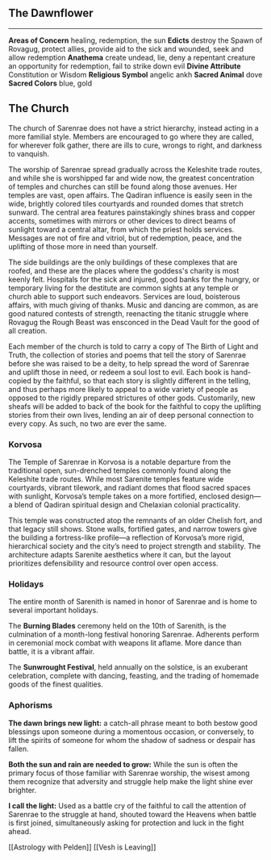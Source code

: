 ## The Dawnflower
---
**Areas of Concern** healing, redemption, the sun
**Edicts** destroy the Spawn of Rovagug, protect allies, provide aid to the sick and wounded, seek and allow redemption
**Anathema** create undead, lie, deny a repentant creature an opportunity for redemption, fail to strike down evil
**Divine Attribute** Constitution or Wisdom
**Religious Symbol** angelic ankh
**Sacred Animal** dove
**Sacred Colors** blue, gold
## The Church
The church of Sarenrae does not have a strict hierarchy, instead acting in a more familial style. Members are encouraged to go where they are called, for wherever folk gather, there are ills to cure, wrongs to right, and darkness to vanquish.

The worship of Sarenrae spread gradually across the Keleshite trade routes, and while she is worshipped far and wide now, the greatest concentration of temples and churches can still be found along those avenues. Her temples are vast, open affairs. The Qadiran influence is easily seen in the wide, brightly colored tiles courtyards and rounded domes that stretch sunward. The central area features painstakingly shines brass and copper accents, sometimes with mirrors or other devices to direct beams of sunlight toward a central altar, from which the priest holds services. Messages are not of fire and vitriol, but of redemption, peace, and the uplifting of those more in need than yourself.

The side buildings are the only buildings of these complexes that are roofed, and these are the places where the goddess's charity is most keenly felt. Hospitals for the sick and injured, good banks for the hungry, or temporary living for the destitute are common sights at any temple or church able to support such endeavors. Services are loud, boisterous affairs, with much giving of thanks. Music and dancing are common, as are good natured contests of strength, reenacting the titanic struggle where Rovagug the Rough Beast was ensconced in the Dead Vault for the good of all creation.

Each member of the church is told to carry a copy of The Birth of Light and Truth, the collection of stories and poems that tell the story of Sarenrae before she was raised to be a deity, to help spread the word of Sarenrae and uplift those in need, or redeem a soul lost to evil. Each book is hand-copied by the faithful, so that each story is slightly different in the telling, and thus perhaps more likely to appeal to a wide variety of people as opposed to the rigidly prepared strictures of other gods. Customarily, new sheafs will be added to back of the book for the faithful to copy the uplifting stories from their own lives, lending an air of deep personal connection to every copy. As such, no two are ever the same.
### Korvosa
The Temple of Sarenrae in Korvosa is a notable departure from the traditional open, sun-drenched temples commonly found along the Keleshite trade routes. While most Sarenite temples feature wide courtyards, vibrant tilework, and radiant domes that flood sacred spaces with sunlight, Korvosa’s temple takes on a more fortified, enclosed design—a blend of Qadiran spiritual design and Chelaxian colonial practicality.

This temple was constructed atop the remnants of an older Chelish fort, and that legacy still shows. Stone walls, fortified gates, and narrow towers give the building a fortress-like profile—a reflection of Korvosa’s more rigid, hierarchical society and the city’s need to project strength and stability. The architecture adapts Sarenite aesthetics where it can, but the layout prioritizes defensibility and resource control over open access.
### Holidays
The entire month of Sarenith is named in honor of Sarenrae and is home to several important holidays.

The **Burning Blades** ceremony held on the 10th of Sarenith, is the culmination of a month-long festival honoring Sarenrae. Adherents perform in ceremonial mock combat with weapons lit aflame. More dance than battle, it is a vibrant affair.

The **Sunwrought Festival**, held annually on the solstice, is an exuberant celebration, complete with dancing, feasting, and the trading of homemade goods of the finest qualities.
### Aphorisms
**The dawn brings new light:** a catch-all phrase meant to both bestow good blessings upon someone during a momentous occasion, or conversely, to lift the spirits of someone for whom the shadow of sadness or despair has fallen.

**Both the sun and rain are needed to grow:** While the sun is often the primary focus of those familiar with Sarenrae worship, the wisest among them recognize that adversity and struggle help make the light shine ever brighter.

**I call the light:** Used as a battle cry of the faithful to call the attention of Sarenrae to the struggle at hand, shouted toward the Heavens when battle is first joined, simultaneously asking for protection and luck in the fight ahead.

[[Astrology with Pelden]]
[[Vesh is Leaving]]
